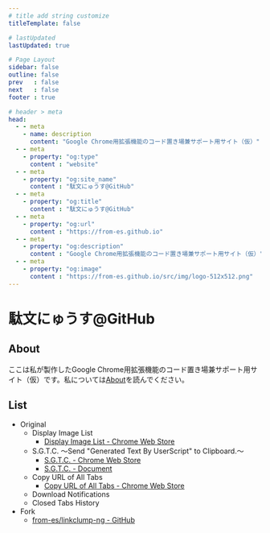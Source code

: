 ```yaml
---
# title add string customize
titleTemplate: false

# lastUpdated
lastUpdated: true

# Page Layout
sidebar: false
outline: false
prev   : false
next   : false
footer : true

# header > meta
head:
  - - meta
    - name: description
      content: "Google Chrome用拡張機能のコード置き場兼サポート用サイト（仮）"
  - - meta
    - property: "og:type"
      content : "website"
  - - meta
    - property: "og:site_name"
      content : "駄文にゅうす@GitHub"
  - - meta
    - property: "og:title"
      content : "駄文にゅうす@GitHub"
  - - meta
    - property: "og:url"
      content : "https://from-es.github.io"
  - - meta
    - property: "og:description"
      content : "Google Chrome用拡張機能のコード置き場兼サポート用サイト（仮）"
  - - meta
    - property: "og:image"
      content : "https://from-es.github.io/src/img/logo-512x512.png"
---
```




# 駄文にゅうす@GitHub

## About

ここは私が製作したGoogle Chrome用拡張機能のコード置き場兼サポート用サイト（仮）です。私については[About](/about.html "About")を読んでください。


## List

- Original
	- Display Image List
		- [Display Image List - Chrome Web Store](https://chromewebstore.google.com/detail/display-image-list/mjanofnaeoiipkoeajefmfpgcnlgiflc "Display Image List - Chrome Web Store")
	- S.G.T.C. ～Send "Generated Text By UserScript" to Clipboard.～
		- [S.G.T.C. - Chrome Web Store](https://chromewebstore.google.com/detail/sgtc/gljkfiofalgeofkhcpeiiadljmnbjphd "S.G.T.C. - Chrome Web Store")
		- [S.G.T.C. - Document](./chrome-extension/send-generated-text-by-userscript-to-clipboard/ "S.G.T.C. - Document")
	- Copy URL of All Tabs
		- [Copy URL of All Tabs - Chrome Web Store](https://chromewebstore.google.com/detail/copy-url-of-all-tabs/glhbfaabeopieaeoojdlaboihfbdjhbm "Copy URL of All Tabs - Chrome Web Store")
	- Download Notifications
	- Closed Tabs History
- Fork
	- [from-es/linkclump-ng - GitHub](https://github.com/from-es/linkclump-ng "GitHub - from-es/linkclump-ng: Google chrome extension that allows you to open multiple links at once.")
